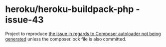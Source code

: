  heroku/heroku-buildpack-php - issue-43
========================================

Project to reproduce [the issue in regards to Composer autoloader not being generated][1] unless the composer.lock file is also committed.

[1]: https://github.com/heroku/heroku-buildpack-php/issues/43
